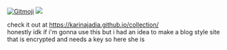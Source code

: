 <a href="https://gitmoji.dev"> <img src="https://img.shields.io/badge/gitmoji-%20😜%20😍-FFDD67.svg?style=flat-square" alt="Gitmoji" /></a>
<img src="https://img.shields.io/badge/JavaScript-323330?style=for-the-badge&logo=javascript&logoColor=F7DF1E"/>

check it out at https://karinajadia.github.io/collection/<br>
honestly idk if i'm gonna use this but i had an idea to make a blog style site that is encrypted and needs a key so here she is
